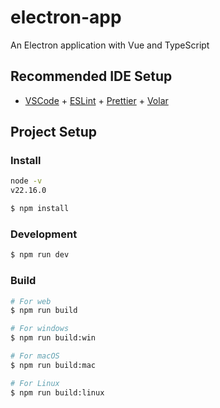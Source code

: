# electron-app

An Electron application with Vue and TypeScript

## Recommended IDE Setup

- [VSCode](https://code.visualstudio.com/) + [ESLint](https://marketplace.visualstudio.com/items?itemName=dbaeumer.vscode-eslint) + [Prettier](https://marketplace.visualstudio.com/items?itemName=esbenp.prettier-vscode) + [Volar](https://marketplace.visualstudio.com/items?itemName=Vue.volar)

## Project Setup

### Install

```bash
node -v
v22.16.0

$ npm install
```

### Development

```bash
$ npm run dev
```

### Build

```bash
# For web
$ npm run build

# For windows
$ npm run build:win

# For macOS
$ npm run build:mac

# For Linux
$ npm run build:linux
```
